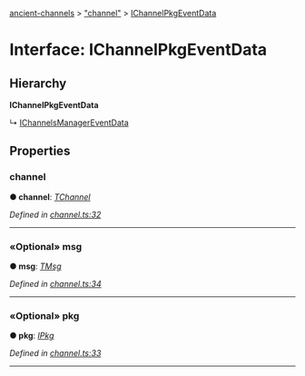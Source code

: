 [ancient-channels](../README.md) > ["channel"](../modules/_channel_.md) > [IChannelPkgEventData](../interfaces/_channel_.ichannelpkgeventdata.md)



# Interface: IChannelPkgEventData

## Hierarchy

**IChannelPkgEventData**

↳  [IChannelsManagerEventData](_channels_manager_.ichannelsmanagereventdata.md)









## Properties
<a id="channel"></a>

###  channel

**●  channel**:  *[TChannel](../modules/_channel_.md#tchannel)* 

*Defined in [channel.ts:32](https://github.com/AncientSouls/Channels/blob/c946d43/src/lib/channel.ts#L32)*





___

<a id="msg"></a>

### «Optional» msg

**●  msg**:  *[TMsg](../modules/_channel_.md#tmsg)* 

*Defined in [channel.ts:34](https://github.com/AncientSouls/Channels/blob/c946d43/src/lib/channel.ts#L34)*





___

<a id="pkg"></a>

### «Optional» pkg

**●  pkg**:  *[IPkg](_channel_.ipkg.md)* 

*Defined in [channel.ts:33](https://github.com/AncientSouls/Channels/blob/c946d43/src/lib/channel.ts#L33)*





___


